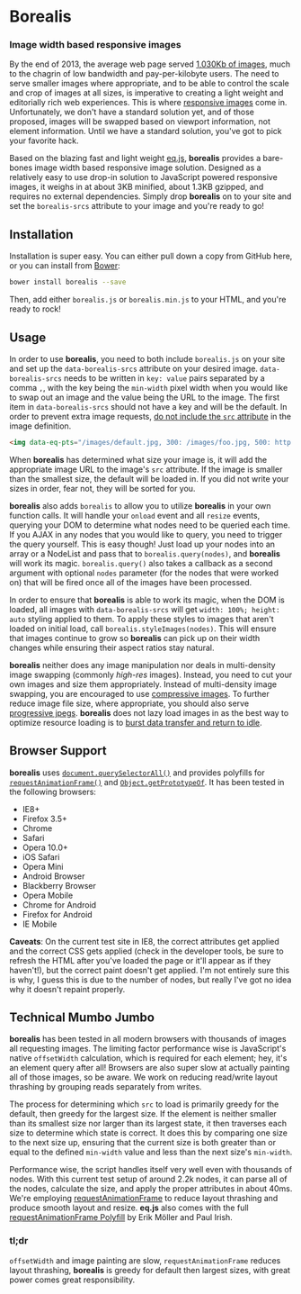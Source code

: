 # Borealis
### Image width based responsive images

By the end of 2013, the average web page served [1,030Kb of images](http://www.sitepoint.com/average-page-weights-increase-32-2013/), much to the chagrin of low bandwidth and pay-per-kilobyte users. The need to serve smaller images where appropriate, and to be able to control the scale and crop of images at all sizes, is imperative to creating a light weight and editorially rich web experiences. This is where [responsive images](http://responsiveimages.org/) come in. Unfortunately, we don't have a standard solution yet, and of those proposed, images will be swapped based on viewport information, not element information. Until we have a standard solution, you've got to pick your favorite hack.

Based on the blazing fast and light weight [eq.js](https://github.com/Snugug/eq.js), **borealis** provides a bare-bones image width based responsive image solution. Designed as a relatively easy to use drop-in solution to JavaScript powered responsive images, it weighs in at about 3KB minified, about 1.3KB gzipped, and requires no external dependencies. Simply drop **borealis** on to your site and set the `borealis-srcs` attribute to your image and you're ready to go!

## Installation

Installation is super easy. You can either pull down a copy from GitHub here, or you can install from [Bower](http://bower.io):

```bash
bower install borealis --save
```

Then, add either `borealis.js` or `borealis.min.js` to your HTML, and you're ready to rock!

## Usage

In order to use **borealis**, you need to both include `borealis.js` on your site and set up the `data-borealis-srcs` attribute on your desired image. `data-borealis-srcs` needs to be written in `key: value` pairs separated by a comma `,`, with the key being the `min-width` pixel width when you would like to swap out an image and the value being the URL to the image. The first item in `data-borealis-srcs` should not have a key and will be the default. In order to prevent extra image requests, [do not include the `src` attribute](http://wilto.github.io/srcn-polyfills/) in the image definition.

```html
<img data-eq-pts="/images/default.jpg, 300: /images/foo.jpg, 500: http://foo.com/bar.jpg, 900: http://qux.com/baz.jpg" alt="Responsive Images powered by Borealis!">
```

When **borealis** has determined what size your image is, it will add the appropriate image URL to the image's `src` attribute. If the image is smaller than the smallest size, the default will be loaded in. If you did not write your sizes in order, fear not, they will be sorted for you.

**borealis** also adds `borealis` to allow you to utilize **borealis** in your own function calls. It will handle your `onload` event and all `resize` events, querying your DOM to determine what nodes need to be queried each time. If you AJAX in any nodes that you would like to query, you need to trigger the query yourself. This is easy though! Just load up your nodes into an array or a NodeList and pass that to `borealis.query(nodes)`, and **borealis** will work its magic. `borealis.query()` also takes a callback as a second argument with optional `nodes` parameter (for the nodes that were worked on) that will be fired once all of the images have been processed.

In order to ensure that **borealis** is able to work its magic, when the DOM is loaded, all images with `data-borealis-srcs` will get `width: 100%; height: auto` styling applied to them. To apply these styles to images that aren't loaded on initial load, call `borealis.styleImages(nodes)`. This will ensure that images continue to grow so **borealis** can pick up on their width changes while ensuring their aspect ratios stay natural.

**borealis** neither does any image manipulation nor deals in multi-density image swapping (commonly *high-res* images). Instead, you need to cut your own images and size them appropriately. Instead of multi-density image swapping, you are encouraged to use [compressive images](http://filamentgroup.com/lab/rwd_img_compression/). To further reduce image file size, where appropriate, you should also serve [progressive jpegs](http://calendar.perfplanet.com/2012/progressive-jpegs-a-new-best-practice/). **borealis** does not lazy load images in as the best way to optimize resource loading is to [burst data transfer and return to idle](http://chimera.labs.oreilly.com/books/1230000000545/ch08.html#_burst_your_data_and_return_to_idle).

## Browser Support

**borealis** uses [`document.querySelectorAll()`](http://caniuse.com/queryselector) and provides polyfills for [`requestAnimationFrame()`](http://caniuse.com/requestanimationframe) and [`Object.getPrototypeOf`](http://stackoverflow.com/a/15851520/703084). It has been tested in the following browsers:

* IE8+
* Firefox 3.5+
* Chrome
* Safari
* Opera 10.0+
* iOS Safari
* Opera Mini
* Android Browser
* Blackberry Browser
* Opera Mobile
* Chrome for Android
* Firefox for Android
* IE Mobile

**Caveats**: On the current test site in IE8, the correct attributes get applied and the correct CSS gets applied (check in the developer tools, be sure to refresh the HTML after you've loaded the page or it'll appear as if they haven't!), but the correct paint doesn't get applied. I'm not entirely sure this is why, I guess this is due to the number of nodes, but really I've got no idea why it doesn't repaint properly.

## Technical Mumbo Jumbo

**borealis** has been tested in all modern browsers with thousands of images all requesting images. The limiting factor performance wise is JavaScript's native `offsetWidth` calculation, which is required for each element; hey, it's an element query after all! Browsers are also super slow at actually painting all of those images, so be aware. We work on reducing read/write layout thrashing by grouping reads separately from writes.

The process for determining which `src` to load is primarily greedy for the default, then greedy for the largest size. If the element is neither smaller than its smallest size nor larger than its largest state, it then traverses each size to determine which state is correct. It does this by comparing one size to the next size up, ensuring that the current size is both greater than or equal to the defined `min-width` value and less than the next size's `min-width`.

Performance wise, the script handles itself very well even with thousands of nodes. With this current test setup of around 2.2k nodes, it can parse all of the nodes, calculate the size, and apply the proper attributes in about 40ms. We're employing [requestAnimationFrame](http://www.html5rocks.com/en/tutorials/speed/animations/) to reduce layout thrashing and produce smooth layout and resize. **eq.js** also comes with the full [requestAnimationFrame Polyfill](http://www.paulirish.com/2011/requestanimationframe-for-smart-animating/) by Erik Möller and Paul Irish.

### tl;dr

`offsetWidth` and image painting are slow, `requestAnimationFrame` reduces layout thrashing, **borealis** is greedy for default then largest sizes, with great power comes great responsibility.
